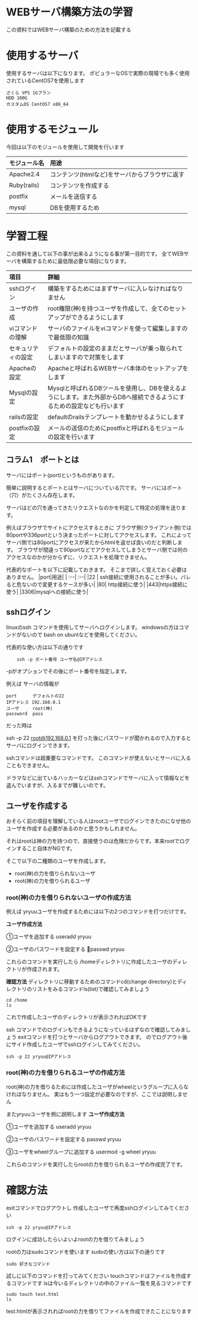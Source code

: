 # WEBサーバ構築方法の学習

この資料ではWEBサーバ構築のための方法を記載する

# 使用するサーバ
使用するサーバは以下になります。
ポピュラーなOSで実際の現場でも多く使用されているCentOS7を使用します

```
さくら VPS 1Gプラン
HDD 100G
カスタムOS CentOS7 x86_64
```

# 使用するモジュール
今回は以下のモジュールを使用して開発を行います

| モジュール名 | 用途 |
| :---- | :---- |
|Apache2.4|コンテンツ(htmlなど)をサーバからブラウザに返す|
|Ruby(rails)|コンテンツを作成する|
|postfix|メールを送信する|
|mysql|DBを使用するため|

# 学習工程

この資料を通して以下の事が出来るようになる事が第一目的です。
全てWEBサーバを構築するために最低限必要な項目になります。

|項目|詳細|
|:--|:--|
|sshログイン|構築をするためにはまずサーバに入レなければなりません|
|ユーザの作成|root権限(神)を持つユーザを作成して、全てのセットアップができるようにします|
|viコマンドの理解|サーバのファイルをviコマンドを使って編集しますので最低限の知識|
|セキュリティの設定| デフォルトの設定のままだとサーバが乗っ取られてしまいますので対策をします|
|Apacheの設定|Apacheと呼ばれるWEBサーバ本体のセットアップをします|
|Mysqlの設定|Mysqlと呼ばれるDBツールを使用し、DBを使えるようにします。また外部からDBへ接続できるようにするための設定なども行います|
|railsの設定|defaultのrailsテンプレートを動かせるようにします|
|postfixの設定|メールの送信のためにpostfixと呼ばれるモジュールの設定を行います|

## コラム1　ポートとは

サーバにはポート(port)というものがあります。

簡単に説明するとポートとはサーバについている穴です。
サーバにはポート（穴）がたくさん存在します。

サーバはどの穴を通ってきたリクエストなのかを判定して特定の処理を送ります。

例えばブラウザでサイトにアクセスするときに
ブラウザ側(クライアント側)では80portや336portという決まったポートに対してアクセスします。
これによってサーバ側では80portにアクセスが来たからhtmlを返せば良いのだと判断します。
ブラウザが間違って90portなどでアクセスしてしまうとサーバ側では何のアクセスなのかが分からずに、リクエストを処理できません。

代表的なポートを以下に記載しておきます。
そこまで詳しく覚えておく必要はありません。
|port|用途|
| :--| :--|
|22 | ssh接続に使用されることが多い。バレると危ないので変更するケースが多い|
|80| http接続に使う|
|443|https接続に使う|
|3306|mysqlへの接続に使う|


## sshログイン
linuxのssh コマンドを使用してサーバへログインします。
windowsの方はコマンドがないので
bash on ubuntなどを使用してください。

代表的な使い方は以下の通りです
```
    ssh -p ポート番号 ユーザ名@IPアドレス
```
-pがオプションでその後にポート番号を指定します。


例えば サーバの情報が
```
port      デフォルトの22
IPアドレス 192.168.0.1
ユーザ     root(神)
password  pass
```
だった時は

ssh -p 22 root@192.168.0.1
を打った後にパスワードが聞かれるので入力するとサーバにログインできます。


sshコマンドは超重要なコマンドです。
このコマンドが使えないとサーバに入ることもできません。

ドラマなどに出ているハッカーなどはsshコマンドでサーバに入って情報などを盗んでいますが、入るまでが難しいのです。

## ユーザを作成する
おそらく前の項目を理解している人はrootユーザでログインできたのになぜ他のユーザを作成する必要があるのかと思うかもしれません。

それはrootは神の力を持つので、直接使うのは危険だからです。本来rootでログインすること自体がNGです。

そこで以下の二種類のユーザを作成します。
* root(神)の力を借りられないユーザ
* root(神)の力を借りられるユーザ


### root(神)の力を借りられないユーザの作成方法
例えば yryuuユーザを作成するためには以下の2つのコマンドを打つだけです。

**ユーザ作成方法**

①ユーザを追加する
useradd yryuu

②ユーザのパスワードを設定する
passwd yryuu

これらのコマンドを実行したら
/homeディレクトリに作成したユーザのディレクトリが作成されます。

**確認方法**
ディレクトリに移動するためのコマンドcd(change directory)とディレクトリのリストをみるコマンドls(list)で確認してみましょう

```
cd /home
ls

```
これで作成したユーザのディレクトリが表示されればOKです

ssh コマンドでのログインもできるようになっているはずなので確認してみましょう
exitコマンドを打つとサーバからログアウトできます。
のでログアウト後にサイド作成したユーザでsshログインしてみてください。

```
ssh -p 22 yryuu@IPアドレス
```

### root(神)の力を借りられるユーザの作成方法
root(神)の力を借りるためには作成したユーザがwheelというグループに入らなければなりません。
実はもう一つ設定が必要なのですが、ここでは説明しません

またyryuuユーザを例に説明します
**ユーザ作成方法**

①ユーザを追加する
useradd yryuu

②ユーザのパスワードを設定する
passwd yryuu

③ユーザをwheelグループに追加する
usermod -g wheel yryuu

これらのコマンドを実行したらrootの力を借りられるユーザの作成完了です。

# 確認方法
exitコマンドでログアウトし
作成したユーザで再度sshログインしてみてください

```
ssh -p 22 yryuu@IPアドレス
```

ログインに成功したらいよいよrootの力を借りてみましょう

rootの力はsudoコマンドを使います
sudoの使い方は以下の通りです

```
sudo 好きなコマンド
```

試しに以下のコマンドを打ってみてください
touchコマンドはファイルを作成するコマンドです
lsは今いるディレクトリの中のファイル一覧を見るコマンドです
```
sudo touch test.html
ls
```

test.htmlが表示されればrootの力を借りてファイルを作成できたことになります

